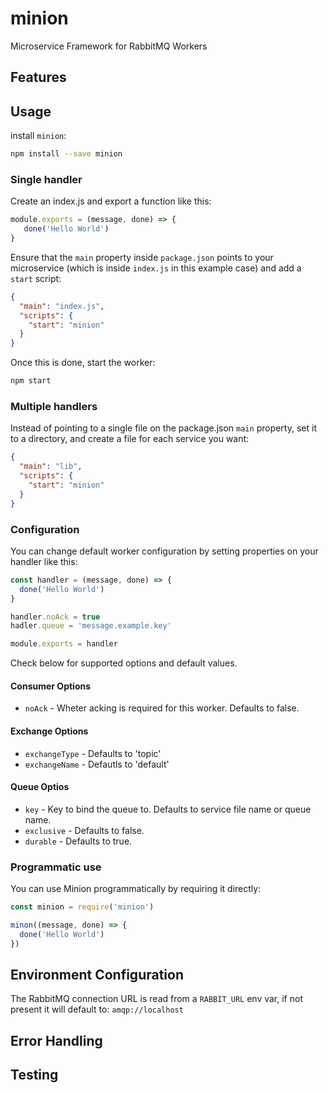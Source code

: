 # minion
Microservice Framework for RabbitMQ Workers

## Features


## Usage

install `minion`:

```bash
npm install --save minion
```

### Single handler

Create an index.js and export a function like this:

```javascript
module.exports = (message, done) => {
   done('Hello World')
}
```

Ensure that the `main` property inside `package.json` points to your microservice (which is inside `index.js` in this example case) and add a `start` script:

```json
{
  "main": "index.js",
  "scripts": {
    "start": "minion"
  }
}
```

Once this is done, start the worker:

```bash
npm start
```

### Multiple handlers

Instead of pointing to a single file on the package.json `main` property, set it to a directory, and create a file for each service you want:

```json
{
  "main": "lib",
  "scripts": {
    "start": "minion"
  }
}
```

### Configuration

You can change default worker configuration by setting properties on your handler like this:

```javascript
const handler = (message, done) => {
  done('Hello World')
}

handler.noAck = true
hadler.queue = 'message.example.key'

module.exports = handler
```

Check below for supported options and default values.

#### Consumer Options
- `noAck` - Wheter acking is required for this worker. Defaults to false.

#### Exchange Options

- `exchangeType` - Defaults to 'topic'
- `exchangeName` - Defautls to 'default'

#### Queue Optios
- `key` - Key to bind the queue to. Defaults to service file name or queue name.
- `exclusive` - Defaults to false.
- `durable` - Defaults to true. 
        
### Programmatic use

You can use Minion programmatically by requiring it directly:

```js
const minion = require('minion')

minon((message, done) => {
  done('Hello World')
})
```

## Environment Configuration

The RabbitMQ connection URL is read from a `RABBIT_URL` env var, if not present it will default to: `amqp://localhost`

## Error Handling


## Testing

